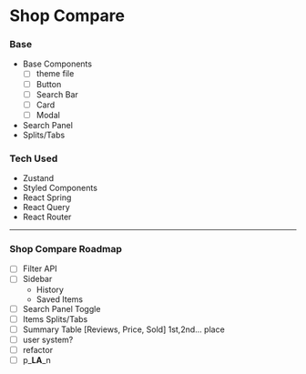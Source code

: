 # Shop Compare

### Base
- Base Components
  - [ ] theme file
  - [ ] Button
  - [ ] Search Bar
  - [ ] Card
  - [ ] Modal
- Search Panel
- Splits/Tabs

### Tech Used

- Zustand
- Styled Components
- React Spring
- React Query
- React Router

---

### Shop Compare Roadmap

- [ ] Filter API
- [ ] Sidebar
  - History
  - Saved Items
- [ ] Search Panel Toggle
- [ ] Items Splits/Tabs
- [ ] Summary Table [Reviews, Price, Sold] 1st,2nd... place
- [ ] user system?
- [ ] refactor
- [ ] p_**LA**_n 